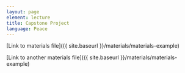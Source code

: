```yaml
---
layout: page
element: lecture
title: Capstone Project
language: Peace
---
```


[Link to materials file]({{ site.baseurl }}/materials/materials-example)

[Link to another materials file]({{ site.baseurl }}/materials/materials-example)